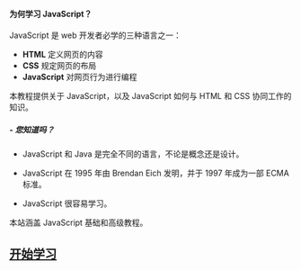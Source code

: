#### **为何学习 JavaScript？**
JavaScript 是 web 开发者必学的三种语言之一：

- **HTML** 定义网页的内容
- **CSS** 规定网页的布局
- **JavaScript** 对网页行为进行编程

本教程提供关于 JavaScript，以及 JavaScript 如何与 HTML 和 CSS 协同工作的知识。

#####   - **您知道吗？**
- JavaScript 和 Java 是完全不同的语言，不论是概念还是设计。

- JavaScript 在 1995 年由 Brendan Eich 发明，并于 1997 年成为一部 ECMA 标准。

- JavaScript 很容易学习。

本站涵盖 JavaScript 基础和高级教程。

## [开始学习](01/javascript/begin) <!-- {docsify-ignore} -->

